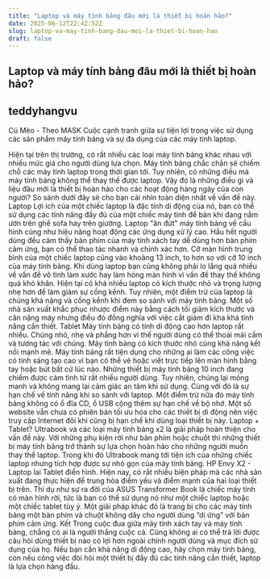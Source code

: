 ```yaml
---
title: "Laptop và máy tính bảng đâu mới là thiết bị hoàn hảo?"
date: 2025-06-12T22:42:52Z
slug: laptop-va-may-tinh-bang-dau-moi-la-thiet-bi-hoan-hao
draft: false
---
```


## Laptop và máy tính bảng đâu mới là thiết bị hoàn hảo?

## teddyhangvu

Cú Mèo - Theo MASK
Cuộc cạnh tranh giữa sự tiện lợi trong việc sử dụng các sản phẩm máy tính bảng và sự đa dụng của các máy tính laptop.

Hiện tại trên thị trường, có rất nhiều các loại máy tính bảng khác nhau với nhiều mức giá cho người dùng lựa chọn. Máy tính bảng chắc chắn sẽ chiếm chỗ các máy tính laptop trong thời gian tới. Tuy nhiên, có những điều mà máy tính bảng không thể thay thế được laptop. Vậy đó là những điều gì và liệu đâu mới là thiết bị hoàn hảo cho các hoạt động hàng ngày của con người? So sánh dưới đây sẽ cho bạn cái nhìn toàn diện nhất về vấn đề này.
Laptop
Lợi ích của một chiếc laptop là đặc tính di động của nó, bạn có thể sử dụng các tính năng đầy đủ của một chiếc máy tính để bàn khi đang nằm ườn trên ghế sofa hay trên giường.
 Laptop "ăn đứt" máy tính bảng về cấu hình cũng như hiệu năng hoạt động các ứng dụng xử lý cao.
Hầu hết người dùng đều cảm thấy bàn phím của máy tính xách tay dễ dùng hơn bàn phím cảm ứng, bạn có thể thao tác nhanh và chính xác hơn. Cỡ màn hình trung bình của một chiếc laptop cũng vào khoảng 13 inch, to hơn so với cỡ 10 inch của máy tính bảng. Khi dùng laptop bạn cũng không phải lo lắng quá nhiều về vấn đề vô tình làm xước hay làm hỏng màn hình vì vấn đề thay thế không quá khó khăn. 
 Hiện tại có khá nhiều laptop có kích thước nhỏ và trọng lượng nhẹ hơn để làm giảm sự cồng kềnh.
Tuy nhiên, một điểm trừ của laptop là chúng khá nặng và cồng kềnh khi đem so sánh với máy tính bảng. Một số nhà sản xuất khắc phục nhược điểm này bằng cách tối giảm kích thước và cân nặng máy nhưng điều đó đồng nghĩa với việc cắt giảm đi kha khá tính năng cần thiết.
Tablet
Máy tính bảng có tính di động cao hơn laptop rất nhiều. Chúng nhỏ, nhẹ và phẳng hơn vì thế người dùng có thể thoải mái cầm và tương tác với chúng. 
 Máy tính bảng có kích thước nhỏ cùng khả năng kết nối mạnh mẽ.
Máy tính bảng rất tiện dụng cho những ai làm các công việc có tính sáng tạo cao vì bạn có thể vẽ hoặc viết trực tiếp lên màn hình bằng tay hoặc bút bất cứ lúc nào.
 Những thiết bị máy tính bảng 10 inch đang chiếm được cảm tình từ rất nhiều người dùng.
Tuy nhiên, chúng lại mỏng manh và không mang lại cảm giác an tâm khi sử dụng. Cùng với đó là sự hạn chế về tính năng khi so sánh với laptop. Một điểm trừ nữa đó máy tính bảng không có ổ đĩa CD, ổ USB cộng thêm sự hạn chế về bộ nhớ. Một số website vẫn chưa có phiên bản tối ưu hóa cho các thiết bị di động nên việc truy cập Internet đôi khi cũng bị hạn chế khi dùng loại thiết bị này.
Laptop + Tablet?
Ultrabook và các loại máy tính bảng x2 là giải pháp hoàn thiện cho vấn đề này. Với những phụ kiện rời như bàn phím hoặc chuột thì những thiết bị máy tính bảng trở thành sự lựa chọn hoàn hảo cho những người muốn thay thế laptop. Trong khi đó Ultrabook mang tới tiện ích của những chiếc laptop nhưng tích hợp được sự nhỏ gọn của máy tính bảng.
 HP Envy X2 - Laptop lai Tablet điển hình.
Hiện nay, có rất nhiều biện pháp mà các nhà sản xuất đang thực hiện để trung hòa điểm yếu và điểm mạnh của hai loại thiết bị trên. Thí dụ như sự ra đời của ASUS Transformer Book là chiếc máy tính có màn hình rời, tức là bạn có thể sử dụng nó như một chiếc laptop hoặc một chiếc tablet tùy ý. Một giải pháp khác đó là trang bị cho các máy tính bảng một bàn phím và chuột không dây cho người dùng “dị ứng” với bàn phím cảm ứng.
Kết
Trong cuộc đua giữa máy tính xách tay và máy tính bảng, chẳng có ai là người thắng cuộc cả. Cũng không ai có thể trả lời được câu hỏi dùng thiết bị nào có lợi hơn ngoài chính người dùng và mục đích sử dụng của họ.
Nếu bạn cần khả năng di động cao, hãy chọn máy tính bảng, còn nếu công việc đòi hỏi một thiết bị đầy đủ các tính năng cần thiết, laptop là lựa chọn hàng đầu.